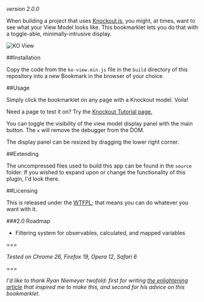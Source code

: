 _version 2.0.0_

When building a project that uses [Knockout.js](http://knockoutjs.com/), you might, at times, want to see what your View Model looks like. This bookmarklet lets you do that with a toggle-able, minimally-intrusive display.

![KO View](http://github.jmeas.com/ko-debug/ko-debug.jpg)

##Installation

Copy the code from the `ko-view.min.js` file in the `build` directory of this repository into a new Bookmark in the browser of your choice.

##Usage

Simply click the bookmarklet on any page with a Knockout model. Voila!

Need a page to test it on? Try the [Knockout Tutorial page.](http://learn.knockoutjs.com/#/?tutorial=intro)

You can toggle the visibility of the view model display panel with the main button. The `x` will remove the debugger from the DOM.

The display panel can be resized by dragging the lower right corner.

##Extending

The uncompressed files used to build this app can be found in the `source` folder. If you wished to expand upon or change the functionality of this plugin, I'd look there.

##Licensing

This is released under the [WTFPL](http://www.wtfpl.net/); that means you can do whatever you want with it.

###2.0 Roadmap

- Filtering system for observables, calculated, and mapped variables


===

_Tested on Chrome 26, Firefox 19, Opera 12, Safari 6_

===

_I'd like to thank Ryan Niemeyer twofold: first for writing [the enlightening article](http://www.knockmeout.net/2011/06/10-things-to-know-about-knockoutjs-on.html) that inspired me to make this, and second for his advice on this bookmarklet._
